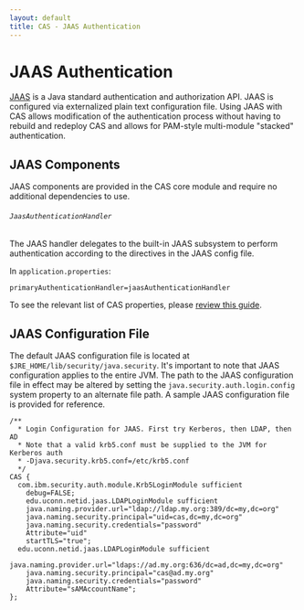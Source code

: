 ```yaml
---
layout: default
title: CAS - JAAS Authentication
---
```


# JAAS Authentication
[JAAS](http://docs.oracle.com/javase/6/docs/technotes/guides/security/jaas/JAASRefGuide.html) is a Java standard
authentication and authorization API. JAAS is configured via externalized plain text configuration file.
Using JAAS with CAS allows modification of the authentication process without having to rebuild and redeploy CAS
and allows for PAM-style multi-module "stacked" authentication.


## JAAS Components
JAAS components are provided in the CAS core module and require no additional dependencies to use.


###### `JaasAuthenticationHandler`
The JAAS handler delegates to the built-in JAAS subsystem to perform authentication according to the
directives in the JAAS config file.

In `application.properties`:

```properties
primaryAuthenticationHandler=jaasAuthenticationHandler
```

To see the relevant list of CAS properties, please [review this guide](Configuration-Properties.html).


## JAAS Configuration File

The default JAAS configuration file is located at `$JRE_HOME/lib/security/java.security`. It's important to note
that JAAS configuration applies to the entire JVM. The path to the JAAS configuration file in effect may be altered
by setting the `java.security.auth.login.config` system property to an alternate file path.
A sample JAAS configuration file is provided for reference.

    /**
      * Login Configuration for JAAS. First try Kerberos, then LDAP, then AD
      * Note that a valid krb5.conf must be supplied to the JVM for Kerberos auth
      * -Djava.security.krb5.conf=/etc/krb5.conf
      */
    CAS {
      com.ibm.security.auth.module.Krb5LoginModule sufficient
        debug=FALSE;
        edu.uconn.netid.jaas.LDAPLoginModule sufficient
        java.naming.provider.url="ldap://ldap.my.org:389/dc=my,dc=org"
        java.naming.security.principal="uid=cas,dc=my,dc=org"
        java.naming.security.credentials="password"
        Attribute="uid"
        startTLS="true";
      edu.uconn.netid.jaas.LDAPLoginModule sufficient
        java.naming.provider.url="ldaps://ad.my.org:636/dc=ad,dc=my,dc=org"
        java.naming.security.principal="cas@ad.my.org"
        java.naming.security.credentials="password"
        Attribute="sAMAccountName";
    };
